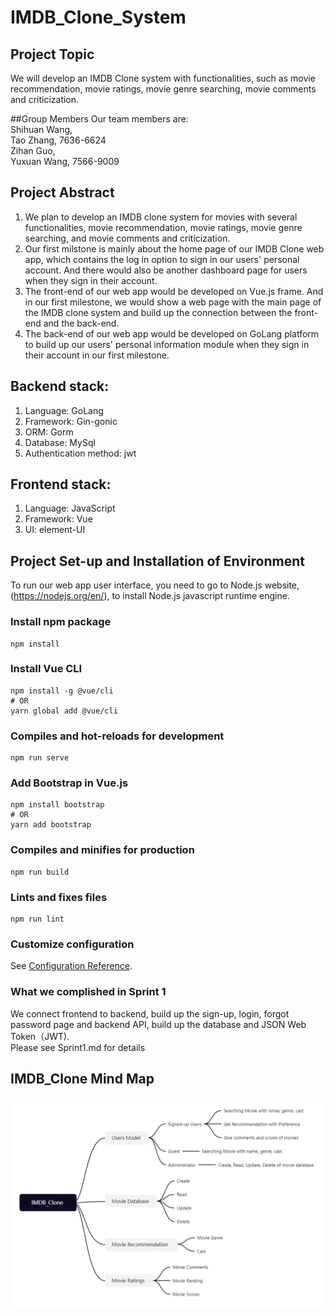 # IMDB_Clone_System
## Project Topic
We will develop an IMDB Clone system with functionalities, such as movie recommendation, movie ratings, movie genre searching, movie comments and criticization. 

##Group Members
Our team members are: <br/>
Shihuan Wang, <br/>
Tao Zhang, 7636-6624<br/>
Zihan Guo,  <br/>
Yuxuan Wang, 7566-9009<br/>
## Project Abstract
1. We plan to develop an IMDB clone system for movies with several functionalities, movie recommendation, movie ratings, movie genre searching, and movie comments and criticization. <br />
2. Our first milstone is mainly about the home page of our IMDB Clone web app, which contains the log in option to sign in our users' personal account. And there would also be another dashboard page for users when they sign in their account. <br />
3. The front-end of our web app would be developed on Vue.js frame. And in our first milestone, we would show a web page with the main page of the IMDB clone system and build up the connection between the front-end and the back-end. <br />
4. The back-end of our web app would be developed on GoLang platform to build up our users' personal information module when they sign in their account in our first milestone.

## Backend stack:
1. Language: GoLang
2. Framework: Gin-gonic
3. ORM: Gorm
4. Database: MySql
5. Authentication method: jwt

## Frontend stack:
1. Language: JavaScript
2. Framework: Vue
3. UI: element-UI

## Project Set-up and Installation of Environment
To run our web app user interface, you need to go to Node.js website, (https://nodejs.org/en/), to install Node.js javascript runtime engine.

### Install npm package
```
npm install
```

### Install Vue CLI
```
npm install -g @vue/cli
# OR
yarn global add @vue/cli
```

### Compiles and hot-reloads for development
```
npm run serve
```

### Add Bootstrap in Vue.js
```
npm install bootstrap
# OR
yarn add bootstrap
```

### Compiles and minifies for production
```
npm run build
```

### Lints and fixes files
```
npm run lint
```

### Customize configuration
See [Configuration Reference](https://cli.vuejs.org/config/).

### What we complished in Sprint 1
We connect frontend to backend, build up the sign-up, login, forgot password page and backend API, build up the database and JSON Web Token（JWT).<br/>
Please see Sprint1.md for details


## IMDB_Clone Mind Map
<img src="/IMDB_Clone_Min_Map.jpg" alt="IMDB_Clone Mind Map"/>
